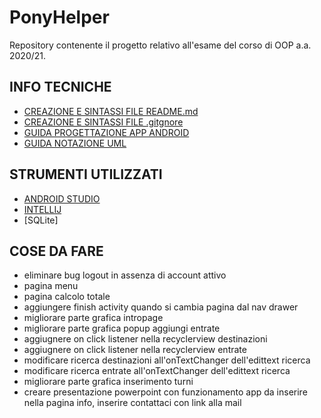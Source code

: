 # PonyHelper

Repository contenente il progetto relativo all'esame del corso di OOP a.a. 2020/21.

## INFO TECNICHE
* [CREAZIONE E SINTASSI FILE README.md](https://lorenzoneri.com/come-scrivere-un-readme/)
* [CREAZIONE E SINTASSI FILE .gitgnore](https://git-scm.com/docs/gitignore#_pattern_format)
* [GUIDA PROGETTAZIONE APP ANDROID](https://www.html.it/guide/guida-android/)
* [GUIDA NOTAZIONE UML](https://www.tutorialspoint.com/uml/uml_basic_notations.htm)

## STRUMENTI UTILIZZATI
* [ANDROID STUDIO](https://developer.android.com/studio)
* [INTELLIJ](https://www.jetbrains.com/idea/download/#section=windows)
* [SQLite]

## COSE DA FARE
* eliminare bug logout in assenza di account attivo
* pagina menu
* pagina calcolo totale
* aggiungere finish activity quando si cambia pagina dal nav drawer
* migliorare parte grafica intropage
* migliorare parte grafica popup aggiungi entrate
* aggiugnere on click listener nella recyclerview destinazioni
* aggiugnere on click listener nella recyclerview entrate
* modificare ricerca destinazioni all'onTextChanger dell'edittext ricerca
* modificare ricerca entrate all'onTextChanger dell'edittext ricerca
* migliorare parte grafica inserimento turni
* creare presentazione powerpoint con funzionamento app da inserire nella pagina info, inserire contattaci con link alla mail
